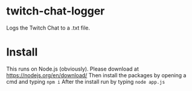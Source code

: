 # twitch-chat-logger
Logs the Twitch Chat to a .txt file.

# Install
This runs on Node.js (obviously). Please download at https://nodejs.org/en/download/
Then install the packages by opening a cmd and typing `npm i`
After the install run by typing `node app.js`
